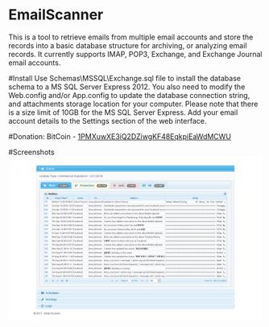 # EmailScanner
This is a tool to retrieve emails from multiple email accounts and store the records into a basic database structure for archiving, or analyzing email records. It currently supports IMAP, POP3, Exchange, and Exchange Journal email accounts.

#Install
Use Schemas\MSSQL\Exchange.sql file to install the database schema to a MS SQL Server Express 2012.
You also need to modify the Web.config and/or App.config to update the database connection string, and attachments storage location for your computer.
Please note that there is a size limit of 10GB for the MS SQL Server Express.
Add your email account details to the Settings section of the web interface.

#Donation:
BitCoin - [1PMXuwXE3iQ2DZiwgKF48EqkpiEaWdMCWU](bitcoin:1PMXuwXE3iQ2DZiwgKF48EqkpiEaWdMCWU)

#Screenshots
![ScreenShot 1](https://github.com/kh-nguyen/EmailScanner/blob/master/ScreenShoots/System%20Status.png)
